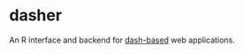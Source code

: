 # dasher

An R interface and backend for [dash-based](https://github.com/plotly/dash-renderer) web applications.

